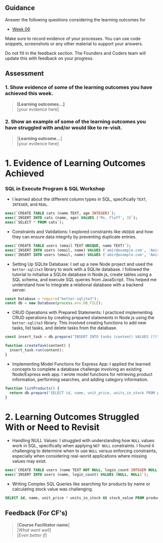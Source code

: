 ## Guidance
Answer the following questions considering the learning outcomes for
- [Week 06](https://learn.foundersandcoders.com/course/syllabus/developer/week06-project04-databases/learning-outcomes/)

Make sure to record evidence of your processes. You can use code snippets, screenshots or any other material to support your answers.

Do not fill in the feedback section. The Founders and Coders team will update this with feedback on your progress.

## Assessment
 ### 1. Show evidence of some of the learning outcomes you have achieved this week.
> **[Learning outcomes...]**  
> [your evidence here]

 ### 2. Show an example of some of the learning outcomes you have struggled with and/or would like to re-visit.
> [**Learning outcome...**]  
> [your evidence here]
>


# 1. Evidence of Learning Outcomes Achieved

### SQL in Execute Program & SQL Workshop
- I learned about the different column types in SQL, specifically `TEXT`, `INTEGER`, and `REAL`.

```sql
exec(`CREATE TABLE cats (name TEXT, age INTEGER)`);
exec(`INSERT INTO cats (name, age) VALUES ('Ms. Fluff', 3)`);
exec(`SELECT * FROM cats`);
```

- Constraints and Validations: I explored constraints like `UNIQUE` and how they can ensure data integrity by preventing duplicate entries.

```sql
exec(`CREATE TABLE users (email TEXT UNIQUE, name TEXT)`);
exec(`INSERT INTO users (email, name) VALUES ('amir@example.com', 'Amir')`);
exec(`INSERT INTO users (email, name) VALUES ('amir@example.com', 'Amir')`);
```

- Setting Up SQLite Database: I set up a new Node project and used the `better-sqlite3` library to work with a SQLite database. I followed the tutorial to initialise a SQLite database in Node.js, create tables using a SQL schema, and execute SQL queries from JavaScript. This helped me understand how to integrate a relational database with a backend server.

```js
const Database = require("better-sqlite3");
const db = new Database(process.env.DB_FILE);
```

- CRUD Operations with Prepared Statements: I practiced implementing CRUD operations by creating prepared statements in Node.js using the `better-sqlite3` library. This involved creating functions to add new tasks, list tasks, and delete tasks from the database.

```js
const insert_task = db.prepare("INSERT INTO tasks (content) VALUES (?)");

function createTask(content) {
  insert_task.run(content);
}
```

- Implementing Model Functions for Express App: I applied the learned concepts to complete a database challenge involving an existing Node/Express web app. I wrote model functions for retrieving product information, performing searches, and adding category information.

```js
function listProducts() {
  return db.prepare("SELECT id, name, unit_price, units_in_stock FROM products").all();
}
```

# 2. Learning Outcomes Struggled With or Need to Revisit

- Handling NULL Values: I struggled with understanding how `NULL` values work in SQL, specifically when applying `NOT NULL` constraints. I found it challenging to determine when to use `NULL` versus enforcing constraints, especially when considering real-world applications where missing values may exist.

```sql
exec(`CREATE TABLE users (name TEXT NOT NULL, login_count INTEGER NULL)`);
exec(`INSERT INTO users (name, login_count) VALUES (NULL, NULL)`);
```

- Writing Complex SQL Queries like searching for products by name or calculating stock value was challenging.

```sql
SELECT id, name, unit_price * units_in_stock AS stock_value FROM products;
```


## Feedback (For CF's)
> [**Course Facilitator name**]  
> [*What went well*]  
> [*Even better if*]
